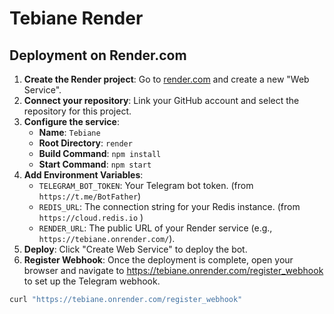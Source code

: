# Tebiane Render

## Deployment on Render.com

1. **Create the Render project**: Go to [render.com](https://render.com) and create a new "Web Service".
2. **Connect your repository**: Link your GitHub account and select the repository for this project.
3. **Configure the service**:
    * **Name**: `Tebiane`
    * **Root Directory**: `render`
    * **Build Command**: `npm install`
    * **Start Command**: `npm start`
4. **Add Environment Variables**:
    * `TELEGRAM_BOT_TOKEN`: Your Telegram bot token. (from `https://t.me/BotFather`)
    * `REDIS_URL`: The connection string for your Redis instance. (from `https://cloud.redis.io` )
    * `RENDER_URL`: The public URL of your Render service (e.g., `https://tebiane.onrender.com/`).
5. **Deploy**: Click "Create Web Service" to deploy the bot.
6. **Register Webhook**: Once the deployment is complete, open your browser and navigate to <https://tebiane.onrender.com/register_webhook> to set up the Telegram webhook.  

 ```bash
 curl "https://tebiane.onrender.com/register_webhook"
 ```

